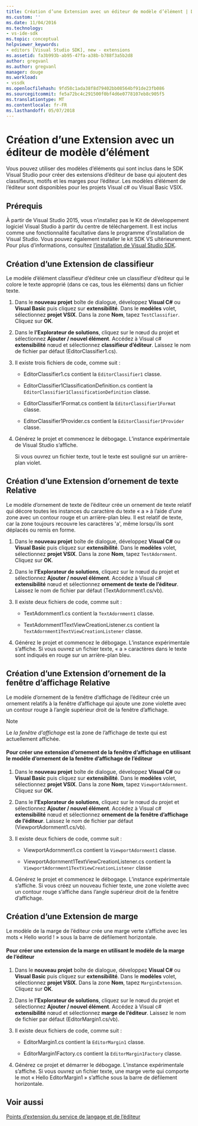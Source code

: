 ```yaml
---
title: Création d’une Extension avec un éditeur de modèle d’élément | Documents Microsoft
ms.custom: ''
ms.date: 11/04/2016
ms.technology:
- vs-ide-sdk
ms.topic: conceptual
helpviewer_keywords:
- editors [Visual Studio SDK], new - extensions
ms.assetid: fa3b993b-ab95-47fa-a38b-b788f3a5b2d8
author: gregvanl
ms.author: gregvanl
manager: douge
ms.workload:
- vssdk
ms.openlocfilehash: 9fd58c1ada38f8d79402bb08564bf91de23fb086
ms.sourcegitcommit: fe5a72bc4c291500f0bf4d6e0778107eb8c905f5
ms.translationtype: MT
ms.contentlocale: fr-FR
ms.lasthandoff: 05/07/2018
---
```

# <a name="creating-an-extension-with-an-editor-item-template"></a>Création d’une Extension avec un éditeur de modèle d’élément
Vous pouvez utiliser des modèles d’éléments qui sont inclus dans le SDK Visual Studio pour créer des extensions d’éditeur de base qui ajoutent des classifieurs, motifs et les marges pour l’éditeur. Les modèles d’élément de l’éditeur sont disponibles pour les projets Visual c# ou Visual Basic VSIX.  
  
## <a name="prerequisites"></a>Prérequis  
 À partir de Visual Studio 2015, vous n’installez pas le Kit de développement logiciel Visual Studio à partir du centre de téléchargement. Il est inclus comme une fonctionnalité facultative dans le programme d’installation de Visual Studio. Vous pouvez également installer le kit SDK VS ultérieurement. Pour plus d’informations, consultez [l’installation de Visual Studio SDK](../extensibility/installing-the-visual-studio-sdk.md).  
  
## <a name="creating-a-classifier-extension"></a>Création d’une Extension de classifieur  
 Le modèle d’élément classifieur d’éditeur crée un classifieur d’éditeur qui le colore le texte approprié (dans ce cas, tous les éléments) dans un fichier texte.  
  
1.  Dans le **nouveau projet** boîte de dialogue, développez **Visual C#** ou **Visual Basic** puis cliquez sur **extensibilité**. Dans le **modèles** volet, sélectionnez **projet VSIX**. Dans la zone **Nom**, tapez `TestClassifier`. Cliquez sur **OK**.  
  
2.  Dans le **l’Explorateur de solutions**, cliquez sur le nœud du projet et sélectionnez **Ajouter / nouvel élément**. Accédez à Visual c# **extensibilité** nœud et sélectionnez **classifieur d’éditeur**. Laissez le nom de fichier par défaut (EditorClassifier1.cs).  
  
3.  Il existe trois fichiers de code, comme suit :  
  
    -   EditorClassifier1.cs contient la `EditorClassifier1` classe.  
  
    -   EditorClassifier1ClassificationDefinition.cs contient la `EditorClassifier1ClassificationDefinition` classe.  
  
    -   EditorClassifier1Format.cs contient la `EditorClassifier1Format` classe.  
  
    -   EditorClassifier1Provider.cs contient la `EditorClassifier1Provider` classe.  
  
4.  Générez le projet et commencez le débogage. L’instance expérimentale de Visual Studio s’affiche.  
  
     Si vous ouvrez un fichier texte, tout le texte est souligné sur un arrière-plan violet.  
  
## <a name="creating-a-text-relative-adornment-extension"></a>Création d’une Extension d’ornement de texte Relative  
 Le modèle d’ornement de texte de l’éditeur crée un ornement de texte relatif qui décore toutes les instances du caractère du texte « a » à l’aide d’une zone avec un contour rouge et un arrière-plan bleu. Il est relatif de texte, car la zone toujours recouvre les caractères 'a', même lorsqu’ils sont déplacés ou remis en forme.  
  
1.  Dans le **nouveau projet** boîte de dialogue, développez **Visual C#** ou **Visual Basic** puis cliquez sur **extensibilité**. Dans le **modèles** volet, sélectionnez **projet VSIX**. Dans la zone **Nom**, tapez `TestAdornment`. Cliquez sur **OK**.  
  
2.  Dans le **l’Explorateur de solutions**, cliquez sur le nœud du projet et sélectionnez **Ajouter / nouvel élément**. Accédez à Visual c# **extensibilité** nœud et sélectionnez **ornement de texte de l’éditeur**. Laissez le nom de fichier par défaut (TextAdornment1.cs/vb).  
  
3.  Il existe deux fichiers de code, comme suit :  
  
    -   TextAdornment1.cs contient la `TextAdornment1` classe.  
  
    -   TextAdornment1TextViewCreationListener.cs contient la `TextAdornment1TextViewCreationListener` classe.  
  
4.  Générez le projet et commencez le débogage. L’instance expérimentale s’affiche. Si vous ouvrez un fichier texte, « a » caractères dans le texte sont indiqués en rouge sur un arrière-plan bleu.  
  
## <a name="creating-a-viewport-relative-adornment-extension"></a>Création d’une Extension d’ornement de la fenêtre d’affichage Relative  
 Le modèle d’ornement de la fenêtre d’affichage de l’éditeur crée un ornement relatifs à la fenêtre d’affichage qui ajoute une zone violette avec un contour rouge à l’angle supérieur droit de la fenêtre d’affichage.  
  
> [!NOTE]
>  Le *la fenêtre d’affichage* est la zone de l’affichage de texte qui est actuellement affichée.  
  
#### <a name="to-create-a-viewport-adornment-extension-by-using-the-editor-viewport-adornment-template"></a>Pour créer une extension d’ornement de la fenêtre d’affichage en utilisant le modèle d’ornement de la fenêtre d’affichage de l’éditeur  
  
1.  Dans le **nouveau projet** boîte de dialogue, développez **Visual C#** ou **Visual Basic** puis cliquez sur **extensibilité**. Dans le **modèles** volet, sélectionnez **projet VSIX**. Dans la zone **Nom**, tapez `ViewportAdornment`. Cliquez sur **OK**.  
  
2.  Dans le **l’Explorateur de solutions**, cliquez sur le nœud du projet et sélectionnez **Ajouter / nouvel élément**. Accédez à Visual c# **extensibilité** nœud et sélectionnez **ornement de la fenêtre d’affichage de l’éditeur**. Laissez le nom de fichier par défaut (ViewportAdornment1.cs/vb).  
  
3.  Il existe deux fichiers de code, comme suit :  
  
    -   ViewportAdornment1.cs contient la `ViewportAdornment1` classe.  
  
    -   ViewportAdornment1TextViewCreationListener.cs contient la `ViewportAdornment1TextViewCreationListener` classe  
  
4.  Générez le projet et commencez le débogage. L’instance expérimentale s’affiche. Si vous créez un nouveau fichier texte, une zone violette avec un contour rouge s’affiche dans l’angle supérieur droit de la fenêtre d’affichage.  
  
## <a name="creating-a-margin-extension"></a>Création d’une Extension de marge  
 Le modèle de la marge de l’éditeur crée une marge verte s’affiche avec les mots « Hello world ! » sous la barre de défilement horizontale.  
  
#### <a name="to-create-a-margin-extension-by-using-the-editor-margin-template"></a>Pour créer une extension de la marge en utilisant le modèle de la marge de l’éditeur  
  
1.  Dans le **nouveau projet** boîte de dialogue, développez **Visual C#** ou **Visual Basic** puis cliquez sur **extensibilité**. Dans le **modèles** volet, sélectionnez **projet VSIX**. Dans la zone **Nom**, tapez `MarginExtension`. Cliquez sur **OK**.  
  
2.  Dans le **l’Explorateur de solutions**, cliquez sur le nœud du projet et sélectionnez **Ajouter / nouvel élément**. Accédez à Visual c# **extensibilité** nœud et sélectionnez **marge de l’éditeur**. Laissez le nom de fichier par défaut (EditorMargin1.cs/vb).  
  
3.  Il existe deux fichiers de code, comme suit :  
  
    -   EditorMargin1.cs contient la `EditorMargin1` classe.  
  
    -   EditorMargin1Factory.cs contient la `EditorMargin1Factory` classe.  
  
4.  Générez ce projet et démarrer le débogage. L’instance expérimentale s’affiche. Si vous ouvrez un fichier texte, une marge verte qui comporte le mot « Hello EditorMargin1 » s’affiche sous la barre de défilement horizontale.  
  
## <a name="see-also"></a>Voir aussi  
 [Points d’extension du service de langage et de l’éditeur](../extensibility/language-service-and-editor-extension-points.md)